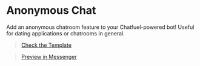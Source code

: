 # Anonymous Chat
Add an anonymous chatroom feature to your Chatfuel-powered bot! Useful for dating applications or chatrooms in general.

> [Check the Template](https://dashboard.chatfuel.com/#/templates/category/Tools)

> [Preview in Messenger](https://m.me/417884968623043)
